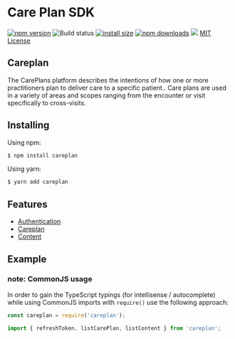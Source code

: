 # Care Plan SDK
[![npm version](https://img.shields.io/npm/v/careplan.svg?style=flat-square)](https://www.npmjs.org/package/careplan)
![Build status](https://github.com/CarePlanSDK/careplan/actions/workflows/ci.yml/badge.svg)
[![install size](https://packagephobia.com/badge?p=careplan)](https://packagephobia.com/result?p=careplan)
[![npm downloads](https://img.shields.io/npm/dm/careplan.svg?style=flat-square)](http://npm-stat.com/charts.html?package=careplan)
[![](https://data.jsdelivr.com/v1/package/npm/careplan/badge)](https://www.jsdelivr.com/package/npm/careplan)
[MIT License](./LICENSE)

## Careplan

The CarePlans platform describes the intentions of how one or more practitioners plan to deliver care to a specific patient..
Care plans are used in a variety of areas and scopes ranging from the encounter or visit specifically to cross-visits.

## Installing

Using npm:

```bash
$ npm install careplan
```

Using yarn:

```bash
$ yarn add careplan
```

## Features

* [Authentication](https://github.com/CarePlanSDK/careplan/blob/master/docs/Authentication.md)
* [Careplan](https://github.com/CarePlanSDK/careplan/blob/master/docs/Careplan.md)
* [Content](https://github.com/CarePlanSDK/careplan/blob/master/docs/Content.md)

## Example

### note: CommonJS usage
In order to gain the TypeScript typings (for intellisense / autocomplete) while using CommonJS imports with `require()` use the following approach:

```js
const careplan = require('careplan');

```

```ts
import { refreshToken, listCarePlan, listContent } from 'careplan';

```